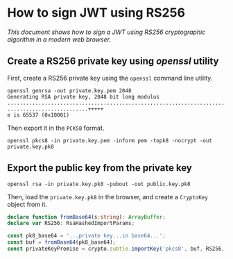 # How to sign JWT using RS256

*This document shows how to sign a JWT using RS256 cryptographic algorithm in a modern web browser.*

## Create a RS256 private key using *openssl* utility

First, create a RS256 private key using the `openssl` command line utility.

    openssl genrsa -out private.key.pem 2048
    Generating RSA private key, 2048 bit long modulus
    .........................................................................+++++
    ..........................+++++
    e is 65537 (0x10001)
    
Then export it in the `PCKS8` format.

    openssl pkcs8 -in private.key.pem -inform pem -topk8 -nocrypt -out private.key.pk8

## Export the public key from the private key

    openssl rsa -in private.key.pk8 -pubout -out public.key.pk8

Then, load the `private.key.pk8` in the browser, and create a `CryptoKey` object from it.

```typescript
declare function fromBase64(s:string): ArrayBuffer;
declare var RS256: RsaHashedImportParams;

const pk8_base64 = '...private key...in base64...';
const buf = fromBase64(pk8_base64);
const privateKeyPromise = crypto.subtle.importKey('pkcs8', buf, RS256, false, ['sign']);
```

